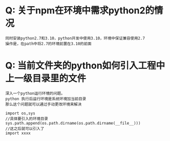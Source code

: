 
# Q: 关于npm在环境中需求python2的情况
```
同时安装python2.7和3.10，python开发中使用3.10，环境中保证兼容使用2.7
操作是，在path中将2.7的环境前置在3.10的前面

```

# Q: 当前文件夹的python如何引入工程中上一级目录里的文件
```
深入一个python运行环境的问题。
python 执行后运行环境是系统环境加当前目录
那么这个问题就可以通过手动更改环境来解决

import os,sys
//具体要引入的环境目录
sys.path.append(os.path.dirname(os.path.dirname(__file__)))
//这之后就可以引入了
import xxxx
```
